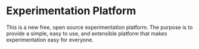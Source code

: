 # Experimentation Platform

This is a new free, open source experimentation platform. The purpose is to provide a simple, easy to use, and extensible platform that makes experimentation easy for everyone.